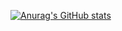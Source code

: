 [![Anurag's GitHub stats](https://github-readme-stats.vercel.app/api?username=Hk-Ze&show_icons=true&theme=onedark)](https://github.com/anuraghazra/github-readme-stats)

